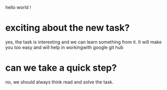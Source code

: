 
hello world !
# exciting about the new task?
yes, the task is interesting and we can learn something from it. It will make you too easy and will help in workingwith google git hub 
# can we take a quick step? 
no, we should always think read and solve the task.
